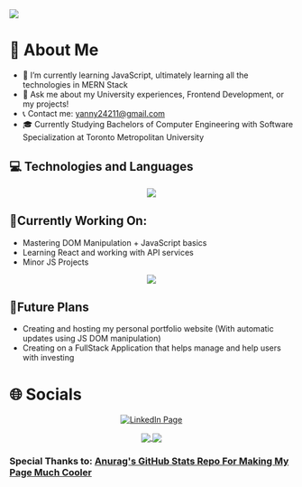 <img src="intro.gif" />

# 📖 About Me
* 🌱 I’m currently learning JavaScript, ultimately learning all the technologies in MERN Stack
* 💬 Ask me about my University experiences, Frontend Development, or my projects!
* 📞 Contact me: yanny24211@gmail.com
* 🎓 Currently Studying Bachelors of Computer Engineering with Software Specialization at Toronto Metropolitan University


## 💻 Technologies and Languages
<p align="center"> 
  <img src="https://skillicons.dev/icons?i=arduino,blender,bootstrap,css,discord,figma,git,github,html,java,js,linux,c,cpp,nodejs,ps,py,vscode,matlab,latex,tensorflow,eclipse&perline=11">
</p>

## 🔧Currently Working On: 
* Mastering DOM Manipulation + JavaScript basics
* Learning React and working with API services
* Minor JS Projects
<p align="center"> 
  <img src="https://skillicons.dev/icons?i=typescript,react,vercel,nodejs,raspberrypi">
</p>

## 🚀Future Plans
* Creating and hosting my personal portfolio website (With automatic updates using JS DOM manipulation)
* Creating on a FullStack Application that helps manage and help users with investing

# 🌐 Socials
<p align="center"><a href="https://www.linkedin.com/in/yanny-patel/"><img src="https://skillicons.dev/icons?i=linkedin" alt="LinkedIn Page"></a></p>


<!--![Anurag's GitHub stats](https://github-readme-stats.vercel.app/api?username=Yanny24211&how_icons=true&count_private=true&theme=dark)-->

<p align="center"> 
<a href="">
  <img align="center" src="https://github-readme-stats.vercel.app/api?username=Yanny24211&how_icons=true&count_private=true&theme=dark" />
</a>
<a href="">
  <img align="center" src="https://github-readme-stats.vercel.app/api/top-langs/?username=Yanny24211&layout=compact&theme=dark" />
</a>
</p>

### Special Thanks to: <a href="https://github.com/anuraghazra">Anurag's GitHub Stats Repo For Making My Page Much Cooler</a>

